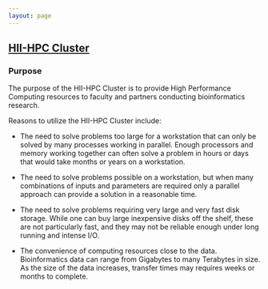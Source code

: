 ```yaml
---
layout: page
---
```


## [HII-HPC Cluster](../hii-hpc.html)

### Purpose

The purpose of the HII-HPC Cluster is to provide High Performance
Computing resources to faculty and partners conducting bioinformatics
research.

Reasons to utilize the HII-HPC Cluster include:

- The need to solve problems too large for a workstation
  that can only be solved by many processes working in parallel.
  Enough processors and memory working together can often solve a problem
  in hours or days that would take months or years on a workstation.

- The need to solve problems possible on a workstation,
  but when many combinations of inputs and parameters are
  required only a parallel approach can provide a solution
  in a reasonable time.

- The need to solve problems requiring very large and very fast
  disk storage. While one can buy large inexpensive disks off
  the shelf, these are not particularly fast, and they may
  not be reliable enough under long running and intense I/O.

- The convenience of computing resources close to the data.
  Bioinformatics data can range from Gigabytes
  to many Terabytes in size. As the size of the data increases,
  transfer times may requires weeks or months to complete.
